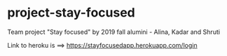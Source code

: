 # project-stay-focused
Team project "Stay focused" by 2019 fall alumini - Alina, Kadar and Shruti

Link to heroku is ==> https://stayfocusedapp.herokuapp.com/login
